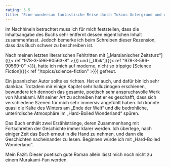 ```yaml
---
rating: 3.5
title: "Eine wundersam fantastische Reise durch Tokios Untergrund und eine perfekte Stadt."
---
```


Im Nachhinein betrachtet muss ich für mich feststellen, dass die Inhaltsangabe
des Buchs sehr entfernt dessen eigentlichen Inhalt zusammenfasst. Jedoch bemerke
ich beim Schreiben dieser Rezension, dass das Buch schwer zu beschreiben ist.

Nach meinen letzten literarischen Fehltritten mit [„Marsianischer Zeitsturz“]({{< ref "978-3-596-90563-8" >}})
und [„Ubik“]({{< ref "978-3-596-90569-0" >}}), hatte ich mich auf moderne, nicht
so trippige [Science Fiction]({{< ref "/topics/science-fiction" >}}) gefreut.

Ein japanischer Autor sollte es richten. Hat er auch, und dafür bin ich sehr 
dankbar. Trotzdem mir einige Kapitel sehr halluzinogen erschienen, bewundere ich
dennoch das gesamte, poetisch sehr anspruchsvolle Werk von Murakami. Mit seiner
Art zu schreiben hat er es geschafft, dass sich verschiedene Szenen für mich sehr
immersiv angefühlt haben. Ich konnte quasi die Kälte des Winters am „Ende der 
Welt“ und die bedrohliche, unterirdische Atmosphäre im „Hard-Boiled Wonderland“ 
spüren.

Das Buch enthält zwei Erzählstränge, deren Zusammenhang mit Fortschreiten der
Geschichte immer klarer werden. Ich überlege, nach einiger Zeit das Buch erneut
in die Hand zu nehmen, und dann die Geschichten nacheinander zu lesen. Beginnen
würde ich mit „Hard-Boiled Wonderland“.

Mein Fazit: Dieser poetisch gute Roman allein lässt mich noch nicht zu einem 
Murakami-Fan werden.